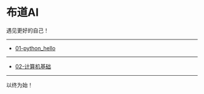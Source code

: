 # 布道AI

遇见更好的自己！

----
- [01-python_hello](https://github.com/sherwinNG/budao_AI/tree/main/01-python_hello)
----
- [02-计算机基础](https://github.com/sherwinNG/budao_AI/tree/main/02-计算机基础)

----

以终为始！

